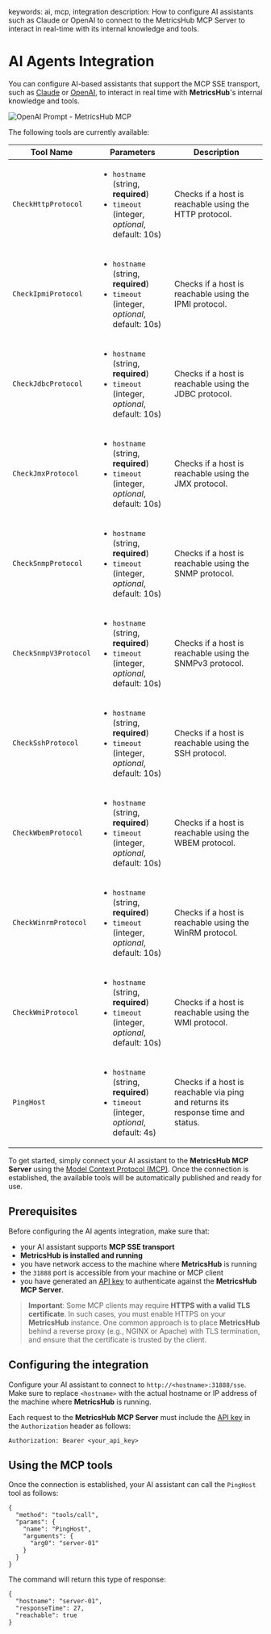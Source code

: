keywords: ai, mcp, integration
description: How to configure AI assistants such as Claude or OpenAI to connect to the MetricsHub MCP Server to interact in real-time with its internal knowledge and tools.

# AI Agents Integration

<!-- MACRO{toc|fromDepth=1|toDepth=2|id=toc} -->

You can configure AI-based assistants that support the MCP SSE transport, such as [Claude](https://claude.ai/) or [OpenAI](https://openai.com/), to interact in real time with **MetricsHub**'s internal knowledge and tools.

![OpenAI Prompt - MetricsHub MCP](../images/metricshub-mcp-openai.png)

The following tools are currently available:

| Tool Name             | Parameters                                                                                                 | Description                                                                      |
| --------------------- | ---------------------------------------------------------------------------------------------------------- | -------------------------------------------------------------------------------- |
| `CheckHttpProtocol`   | <ul><li>`hostname` (string, **required**)</li> <li>`timeout` (integer, _optional_, default: 10s)</li></ul> | Checks if a host is reachable using the HTTP protocol.                           |
| `CheckIpmiProtocol`   | <ul><li>`hostname` (string, **required**)</li> <li>`timeout` (integer, _optional_, default: 10s)</li></ul> | Checks if a host is reachable using the IPMI protocol.                           |
| `CheckJdbcProtocol`   | <ul><li>`hostname` (string, **required**)</li> <li>`timeout` (integer, _optional_, default: 10s)</li></ul> | Checks if a host is reachable using the JDBC protocol.                           |
| `CheckJmxProtocol`    | <ul><li>`hostname` (string, **required**)</li> <li>`timeout` (integer, _optional_, default: 10s)</li></ul> | Checks if a host is reachable using the JMX protocol.                            |
| `CheckSnmpProtocol`   | <ul><li>`hostname` (string, **required**)</li> <li>`timeout` (integer, _optional_, default: 10s)</li></ul> | Checks if a host is reachable using the SNMP protocol.                           |
| `CheckSnmpV3Protocol` | <ul><li>`hostname` (string, **required**)</li> <li>`timeout` (integer, _optional_, default: 10s)</li></ul> | Checks if a host is reachable using the SNMPv3 protocol.                         |
| `CheckSshProtocol`    | <ul><li>`hostname` (string, **required**)</li> <li>`timeout` (integer, _optional_, default: 10s)</li></ul> | Checks if a host is reachable using the SSH protocol.                            |
| `CheckWbemProtocol`   | <ul><li>`hostname` (string, **required**)</li> <li>`timeout` (integer, _optional_, default: 10s)</li></ul> | Checks if a host is reachable using the WBEM protocol.                           |
| `CheckWinrmProtocol`  | <ul><li>`hostname` (string, **required**)</li> <li>`timeout` (integer, _optional_, default: 10s)</li></ul> | Checks if a host is reachable using the WinRM protocol.                          |
| `CheckWmiProtocol`    | <ul><li>`hostname` (string, **required**)</li> <li>`timeout` (integer, _optional_, default: 10s)</li></ul> | Checks if a host is reachable using the WMI protocol.                            |
| `PingHost`            | <ul><li>`hostname` (string, **required**)</li> <li>`timeout` (integer, _optional_, default: 4s)</li></ul>  | Checks if a host is reachable via ping and returns its response time and status. |

To get started, simply connect your AI assistant to the **MetricsHub MCP Server** using the [Model Context Protocol (MCP)](https://modelcontextprotocol.io). Once the connection is established, the available tools will be automatically published and ready for use.

## Prerequisites

Before configuring the AI agents integration, make sure that:

* your AI assistant supports **MCP SSE transport**
* **MetricsHub is installed and running**
* you have network access to the machine where **MetricsHub** is running
* the `31888` port is accessible from your machine or MCP client
* you have generated an [API key](../security/api-keys.md) to authenticate against the **MetricsHub MCP Server**.

> **Important**: Some MCP clients may require **HTTPS with a valid TLS certificate**. In such cases, you must enable HTTPS on your **MetricsHub** instance. One common approach is to place **MetricsHub** behind a reverse proxy (e.g., NGINX or Apache) with TLS termination, and ensure that the certificate is trusted by the client.

## Configuring the integration

Configure your AI assistant to connect to `http://<hostname>:31888/sse`. Make sure to replace `<hostname>` with the actual hostname or IP address of the machine where **MetricsHub** is running.

Each request to the **MetricsHub MCP Server** must include the [API key](../security/api-keys.md) in the `Authorization` header as follows:

```
Authorization: Bearer <your_api_key>
```

## Using the MCP tools

Once the connection is established, your AI assistant can call the `PingHost` tool as follows:

```
{
  "method": "tools/call",
  "params": {
    "name": "PingHost",
    "arguments": {
      "arg0": "server-01"
    }
  }
}
```

The command will return this type of response:

```
{
  "hostname": "server-01",
  "responseTime": 27,
  "reachable": true
}
```

